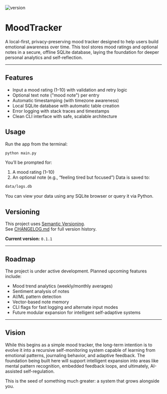 ![version](https://img.shields.io/badge/version-0.1.1-blue.svg)

# MoodTracker
A local-first, privacy-preserving mood tracker designed to help users build emotional awareness over time. 
This tool stores mood ratings and optional notes in a secure, offline SQLite database, laying the foundation 
for deeper personal analytics and self-reflection.

---

## Features

- Input a mood rating (1–10) with validation and retry logic
- Optional text note ("mood note") per entry
- Automatic timestamping (with timezone awareness)
- Local SQLite database with automatic table creation
- Error logging with stack traces and timestamps
- Clean CLI interface with safe, scalable architecture

## Usage

Run the app from the terminal:
```bash
python main.py
```

You’ll be prompted for:

1. A mood rating (1–10)
2. An optional note (e.g., “feeling tired but focused”)
Data is saved to:

```bash
data/logs.db
```

You can view your data using any SQLite browser or query it via Python.

## Versioning

This project uses [Semantic Versioning](https://semver.org/).  
See [CHANGELOG.md](./CHANGELOG.md) for full version history.

**Current version:** `0.1.1`

---

## Roadmap

The project is under active development. Planned upcoming features include:

- Mood trend analytics (weekly/monthly averages)
- Sentiment analysis of notes
- AI/ML pattern detection
- Vector-based note memory
- CLI flags for fast logging and alternate input modes
- Future modular expansion for intelligent self-adaptive systems

---

## Vision

While this begins as a simple mood tracker, the long-term intention is to evolve it into a recursive
self-monitoring system capable of learning from emotional patterns, journaling behavior, and adaptive
feedback. The foundation being built here will support intelligent expansion into areas like mental 
pattern recognition, embedded feedback loops, and ultimately, AI-assisted self-regulation.

This is the seed of something much greater: a system that grows alongside you.
